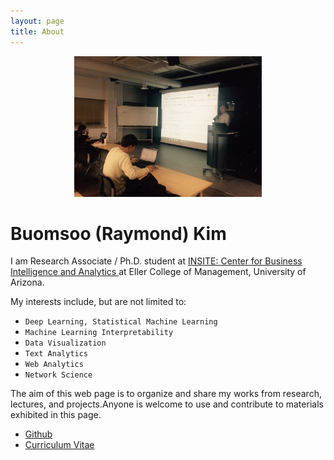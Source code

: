 ```yaml
---
layout: page
title: About
---
```

<p align = "center">
<img src ="/public/img/profile.jpg" width = "300px"/>
</p>

# Buomsoo (Raymond) Kim

I am Research Associate / Ph.D. student at <a href = "https://www.insiteua.org" target="_blank"> INSITE: Center for Business Intelligence and Analytics </a> at Eller College of Management, University of Arizona. 

My interests include, but are not limited to:
* ```Deep Learning, Statistical Machine Learning```
* ```Machine Learning Interpretability```
* ```Data Visualization```
* ```Text Analytics```
* ```Web Analytics```
* ```Network Science```

The aim of this web page is to organize and share my works from research, lectures, and projects.Anyone is welcome to use and contribute to materials exhibited in this page.

* <a href = "https://github.com/buomsoo-kim" target="_blank"> Github </a>
* [Curriculum Vitae](https://drive.google.com/file/d/1YzMaXy88UM4cXoxVewYkGirnb1R_gLHo/view?usp=sharing)
